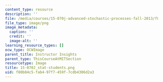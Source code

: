 ```yaml
---
content_type: resource
description: ''
file: /media/courses/15-070j-advanced-stochastic-processes-fall-2013/f80b84c5fab497f7459f7cdb4306d2a3_15-070J_stat-students.png
file_type: image/png
image_metadata:
  caption: ''
  credit: ''
  image-alt: ''
learning_resource_types: []
ocw_type: OCWImage
parent_title: Instructor Insights
parent_type: ThisCourseAtMITSection
resourcetype: Image
title: 15-070J_stat-students.png
uid: f80b84c5-fab4-97f7-459f-7cdb4306d2a3
---
```

